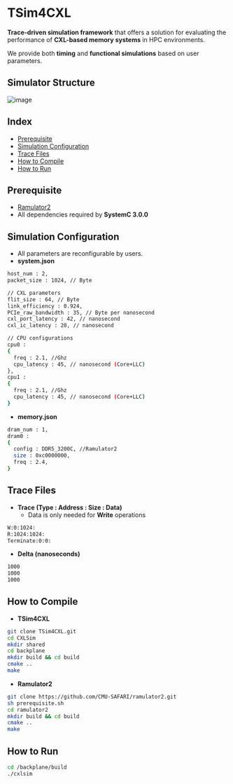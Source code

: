 # TSim4CXL

**Trace-driven simulation framework** that offers a solution for evaluating the performance of **CXL-based memory systems** in HPC environments.

We provide both **timing** and **functional simulations** based on user parameters.

## Simulator Structure
 ![image](./Fig_simulator.jpg)

## Index 
- [Prerequisite](#Prerequisite)
- [Simulation Configuration](#Simulation-Configuration)
- [Trace Files](#Trace-Files)
- [How to Compile](#How-to-Compile)
- [How to Run](#How-to-Run)
  
## Prerequisite
- [Ramulator2](https://github.com/CMU-SAFARI/ramulator2)
- All dependencies required by **SystemC 3.0.0**

## Simulation Configuration
- All parameters are reconfigurable by users.
- **system.json**
```bash
host_num : 2,  
packet_size : 1024, // Byte

// CXL parameters
flit_size : 64, // Byte
link_efficiency : 0.924, 
PCIe_raw_bandwidth : 35, // Byte per nanosecond
cxl_port_latency : 42, // nanosecond
cxl_ic_latency : 20, // nanosecond

// CPU configurations
cpu0 :
{ 
  freq : 2.1, //Ghz
  cpu_latency : 45, // nanosecond (Core+LLC)
},  
cpu1 :
{ 
  freq : 2.1, //Ghz
  cpu_latency : 45, // nanosecond (Core+LLC)
}

```
  
- **memory.json**
```bash
dram_num : 1,
dram0 :
{
  config : DDR5_3200C, //Ramulator2
  size : 0xc0000000,
  freq : 2.4,
}
```

## Trace Files
- **Trace (Type : Address : Size : Data)**
  - Data is only needed for **Write** operations  
```bash
W:0:1024: 
R:1024:1024:
Terminate:0:0:
```
- **Delta (nanoseconds)**
```bash
1000
1000
1000
```

## How to Compile
- **TSim4CXL**
```bash
git clone TSim4CXL.git
cd CXLSim
mkdir shared
cd backplane
mkdir build && cd build
cmake ..
make
```
- **Ramulator2**
```bash
git clone https://github.com/CMU-SAFARI/ramulator2.git
sh prerequisite.sh
cd ramulator2
mkdir build && cd build
cmake ..
make
```

## How to Run
```bash
cd /backplane/build
./cxlsim
```
